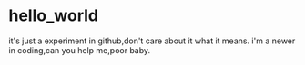 # hello_world

it's just a experiment in github,don't care about it what it means.
i'm a newer in coding,can you help me,poor baby.
